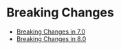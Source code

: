 # Breaking Changes

- [Breaking Changes in 7.0](./7.0/README.md)
- [Breaking Changes in 8.0](./8.0/README.md)
